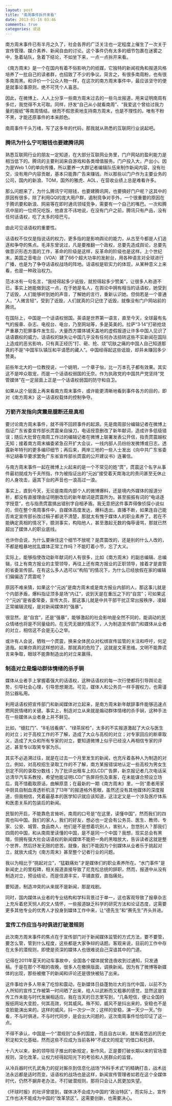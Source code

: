 ```yaml
---
layout: post
title: "南周事件拆开来看"
date: 2013-01-16 03:46
comments: true
categories: 说话
---
```

南方周末事件已有半月之久了，社会各界的广泛关注也一定程度上催生了一次关于宣传管理、媒介素养、新闻自由的讨论。这个事件仍有太多的细节包裹在迷雾之中，急着站队，急着下结论，不如坐下来，一点一点拆开来看。

《南方周末》是一个在国内有着不俗影响力的纸媒，它独特的新闻视角和报道风格培养了一批自己的读者群，也招致了不少的争议。简言之，有很多南周粉，也有很多南周黑。和评价一个公众人物一样，在这次的南方周末事件中，最应该坚守的便是就事论事原则，绝不可凭个人喜恶。

因此，在微博上、人人上分享一些南方周末过去的一些乌龙报道，用来证明南周有多烂，我觉得不太可取。同样，抒发“自己从小就看南周”、“我爱这个曾给过我力量的报纸”等南周情结，继而不假思索地支持南方周末，也是不理性的。唯有不粉不黑，才能还原事件的本来颜色。

南周事件千头万绪，写了这多年的代码，那我就从熟悉的互联网行业说起吧。<!-- more -->

### 腾讯为什么宁可赔钱也要建腾讯网

熟悉互联网行业的朋友一定知道，在大部分互联网业务里，门户网站的盈利能力是相当低下的。腾讯的主要利润来自游戏和各类增值服务。门户投入大，产出小。因为是Web 1.0的单向传播，所以要养一大群记者编辑队伍来制作新闻内容，没有社交，没有用户内容贡献，基本只能靠广告来赚钱。所以那些以门户作为主要业务的公司，国内的新浪、TOM，国外的雅虎、AOL，在营收业绩上总是难看许多。

那么问题来了，为什么腾讯宁可赔钱，也要建腾讯网，也要搞好门户呢？这其中的原因有很多，除了利用QQ的庞大用户群，遏制竞争对手外，一个很重要的原因在于腾讯要和新浪、网易等在即时通讯领域竞争，需要有一个自己的嘴巴。一次和腾讯中层的一位师兄吃饭，他直言不讳地说，在没有门户之前，腾讯只有产品，没有任何话语权，吃了太多的哑巴亏。

由此可见话语权的重要性。

话语权不仅仅是指说话的权力，更多指的是影响舆论的能力，从古至今都是人们追逐和争夺的焦点。毛泽东曾说过，凡是要推翻一个政权，总要先造成舆论，总要先做意识形态方面的工作，革命的阶级是这样，反革命的阶级也是这样。上个世纪末，美国之音电台（VOA）建了66个超大功率的发射台，用各种语言对全球进行广播，也是为了争夺话语权战场的阵地。话语权是软实力的体现，从某种意义上来看，也是一种政治权力。

范冰冰有一句名言，“我经得起多少诋毁，就担得起多少赞美”，让很多人称道不已，事实上她能做到这一点，在于她是名人，在舆论中拥有相当的话语权，她受到了诋毁，人们能够听到她的声音，了解她的言行，重新认识她。但倘若是一个普通人，“人微言轻”，受到了诋毁，人们就真的只记住了诋毁，就像没有门户网站前的腾讯。

在国际上，中国是一个话语权弱国。英语是世界第一语言，直至今天，全球最有名气的报章、杂志、电视台、电台，乃至网站等，多是英美的。拉萨“3·14”打砸抢烧严重暴力犯罪事件发生后，大量西方媒体铺天盖地的虚假报道让许多中国人见识了话语霸权的威力，话语权的缺失让中国几乎没有任何办法扭转这些不实新闻在国际上造成的恶劣影响，只有真正经历“打、砸、抢、烧”切肤之痛的中国人自己知道那真的不是“中国军队镇压和平请愿的藏人”。中国经得起这些诋毁，却并未赚回多少赞美。

前些年北大的一位教授说，一个姚明，一个章子怡，比一万本孔子都有效果。其实这不是哗众取宠，而是一个话语权弱国的无奈。作为执政党的中国共产党坚持“党管媒体”在一定层面上正是一个话语权弱国的防守和自卫。

如果从这个层面上再来看南方周末事件，或许能更清晰地看到事件各方的目的，即对《南方周末》这一话语权载体的控制争夺。

### 万箭齐发指向庹震是臆断还是真相

要讨论南方周末事件，就不得不回顾事件的起源。先是南周部分编辑记者在微博上指证广东省委宣传部长庹震亲自操刀，电话授意删改了新年献词，造成许多低级错误；随后大批曾在南周工作过的编辑记者在微博上联署发表公开信，指责庹震越权无知；接着南方周末编委紧急召开扩大会议，一线内部人员纷纷发微博或日志，透露新年特刊的更多编印细节；再后来，两岸三地的一些人士发出《向中共广东省委书记胡春华要求罢免广东省宣传部长庹震的公开建议书》连署信。

与南方周末事件一起在微博上火起来的是一个不常见的姓“庹”，庹震这个名字从事件最初就成为千夫所指，作为被指证出的“元凶”接受着天南海北的责问甚至无休止的人身攻击，逼其下台的声音也一浪高过一浪。

事实上，直到今天，无论是南周内部个人的微博爆料，还是境内外媒体的报道分析，都没有直接理由证明删改后的新年献词是庹震所为。甚至振振有词的“电话逐字授意”，也与指责庹震搞出错别字自相矛盾。我无意把这件事弄得像侦探小说似的，但在整个南周事件中，自媒体高度发达，爆料迭出，直播不断，如果连自己能否肯定宣传部长改过稿子都说不清楚，那就太有愧于媒体人的职业素养了。若在不能确定真相的情况下，臆测事实，构陷他人，甚至激起无数的侮辱谩骂，那就已然超出了媒体人的职业底线。

也许你会说，为什么要揪住这个细节不放呢？是庹震改的，还是别的什么人改的，不都是粗暴地扰乱媒体正常工作吗？不能盯着小节，忘了大义。

实际上，能够指使改动新年献词的人有很多，比如《南方周末》的副总编辑、总编辑，往上有南方报业的主管领导，再往上还有南方报业的正职领导，接着才是直管的省委宣传部。在有这么多人选可以“构陷”的情况下，为什么已经放假在家的编辑们偏偏选了庹震呢？

原因不难来猜，如果这个“元凶”是南方周末或是南方报业内部的人，那这事儿就是个内部矛盾，爆料指证顶多是场“内讧”，说到天是在重压之下的“自宫”；可如果这个“元凶”是省委常委，宣传大员，那这事儿就是中共干部干扰正常出报秩序，凌越正常编辑流程，是对新闻媒体的“强暴”。

很显然，是“自宫”，还是“强暴”，能够激起的社会影响是全然不同的，能调动的民众情绪也将是不同量级的。在无凭无据的情况下，人为制造宣传部门和媒体从业者的对立，相信这不会是无心之举。

或许有人会说，牺牲一个庹震，换来全体民众对松绑宣传监管的关注和呼吁，何足道哉。如果你真的这样想的话，那就真的危险了，这就是文革思维。文明不能靠谎言来争取，眼球不能靠制造出的对立来赢得。

### 制造对立是煽动群体情绪的杀手锏

媒体从业者手上掌握着强大的话语权，这种话语权的每一次行使都将引导舆论走势，引导社会心理，引导思想潮流。可见，媒体人和公务员一样手握权力，也需谨防公器私用。

利用话语权把宣传部门和新闻媒体对立起来，是南方周末新年献辞事件能够迅速点燃网民情绪的关键。事实上，制造对立从来就是煽动群体情绪的杀手锏，这种手法在一些媒体从业者身上并不鲜见。

比如，“缝肛门”、“8毛钱看病”、“绿茶尿检”，太多的不实报道激起了大众与医生的对立；对于高校工作的不了解，造成了大众与高校的对立；对专家回应的断章取义，造成了大众和所有专家的对立，要知道微博上似乎已经没人再相信专家的评述，甚至专以取笑专家为乐。

其实不必追溯过往，就是在过去一个月里发生的新闻，也充斥着各种人为制造的对立。例如，对高校招生录取工作的不了解，南方某报错误地认定一些高校为男女生划定不同的录取分数线；为了批评出租车上的LCD广告屏，新京报记者几次电话采访清华汽车系教授，希望他能证明LCD广告屏将伤及乘客，在未能谋合预设立场后，竟不惜截取原话，曲解原意；在最新的一期《南方周末》里，一则“患者用家中厨具自制血液透析机活了13年”的报道格外惹眼，虽然还没有其他媒体的深度报道，但我相信，凭着最基本的医学知识就应该知道，这注定又是一个涉及医疗体系和医患关系的包装后的新闻。

民智的开启，不能靠危言耸听。南周的口号是“在这里，读懂中国”，然而我们的四周也叫中国。我们的家人，我们的好友，想必也一定会有公务员、医生、教师、专家、公安、城管、食品商人，他们是不是想着坑别人，害别人，忽悠别人？那我们四周的中国，和从南周里读懂的中国，是不是同一个中国？我想，现实总会有黑暗，但拥有强大社会话语权的新闻媒体不能把一角的黑暗放大，告诉读者这就是整个世界，然后抒发无限的悲苦。就像，我们不能因为个别媒体从业者乐于挑起对立，就放大成为《南方周末》甚至整个记者行业的问题。

我以为相比于“挑起对立”，“猛戳痛处”才是媒体们的职业素养所在。“水门事件”是新闻史上的里程碑，相关报道直接导致了尼克松总统的辞职，然而，报道中从没有制造对立，预设结论，而是信源丰实，平铺直叙，直指痛处。

要知道，制造冲突的从来就不是新闻，那是戏剧。

同时，国内媒体从业者的专业结构和学科背景过于单一，这也客观导致了报章杂志上充斥着悲天悯人的文人情怀，一些报道缺乏科学的研究方法和论证态度，这需要更多其他专业的优秀人才投身到媒体工作中来，让“德先生”和“赛先生”齐头并进。

### 宣传工作应当与时俱进打破潜规则

此次南方周末事件的焦点在于宣传部门对于新闻媒体监管的方式方法，要不要管，要怎么管，管到什么程度，这些都是大家争辩的话题。客观来说，目前的工作中存在太多的潜规则，即使是资深的媒体人也很难说自己深谙其中的门道。

记得在2011年夏天的动车事故中，全国各个媒体就曾连夜收到过通知，只发通稿。于是在那个不眠的夜晚，很多人在撤换版面，调换新闻。因为有了微博等新媒体的出现，那些被撤下的新闻和评论还是很快被贴了出来。

这件事给许多人带来了吃惊和震动，在新媒体日益蓬勃壮大的当代中国，以前不为人所知的宣传工作被第一时间晒了出来，给人以武断而又粗暴的感觉，显然这是宣传工作未能与时代发展相适应。我在当天的日志里写到，“几条短信，便让全国的报纸网站大变脸，何其高效，何其威风。殊不知，威风不是抖出来的，安稳也不是变脸能演出来的。这样的威风，抖一次少一次；这样的安稳，演一天少一天。”你看，不与时俱进，不与时代同步，是会出大问题的，这次南周事件恰恰印证了这一点。

不得不承认，中国是一个“潜规则”众多的国度，而且自古以来，就有着悠远的历史积淀和文化基础，然而这些不应成为当前各种“不成文的规定”的借口和托辞。

十八大以来，新的领导班子推出的新规定，新作风，正是要打破长期以来的官场潜规则，深化改革，让权力经得起阳光下的考验和人民群众的监督。

从冷兵器时代孔武角力的捉对厮杀到信息化战场“外科手术式”的精确打击，战术战法永远都是适时而变。话语权的战场也是这样，新闻宣传管理者如若在这个全媒体时代，仍然不摒弃老办法，不打破潜规则，那将只会让人民更加失望。

《环球时报》的社评曾提到，媒体决不会成为中国的“政治特区”，而实际上，宣传工作也决不能成为中国的“改革禁区”。这需要创新，也需要决心。